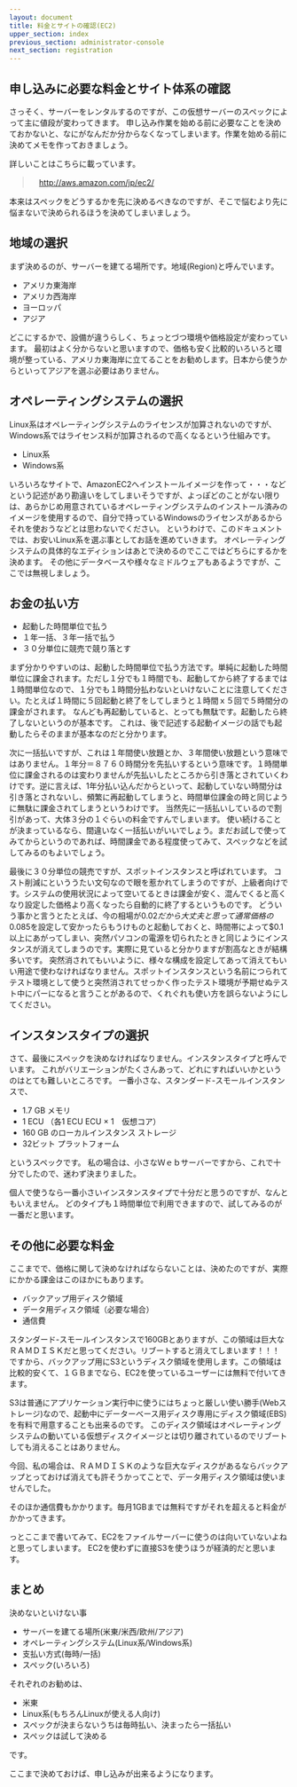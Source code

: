 ```yaml
---
layout: document
title: 料金とサイトの確認(EC2)
upper_section: index
previous_section: administrator-console
next_section: registration
---
```

## 申し込みに必要な料金とサイト体系の確認
さっそく、サーバーをレンタルするのですが、この仮想サーバーのスペックによって主に値段が変わってきます。
申し込み作業を始める前に必要なことを決めておかないと、なにがなんだか分からなくなってしまいます。作業を始める前に決めてメモを作っておきましょう。

詳しいことはこちらに載っています。

>　http://aws.amazon.com/jp/ec2/

本来はスペックをどうするかを先に決めるべきなのですが、そこで悩むより先に悩まないで決められるほうを決めてしまいましょう。

## 地域の選択
まず決めるのが、サーバーを建てる場所です。地域(Region)と呼んでいます。

- アメリカ東海岸
- アメリカ西海岸
- ヨーロッパ
- アジア

どこにするかで、設備が違うらしく、ちょっとづつ環境や価格設定が変わっています。
最初はよく分からないと思いますので、価格も安く比較的いろいろと環境が整っている、アメリカ東海岸に立てることをお勧めします。日本から使うからといってアジアを選ぶ必要はありません。

## オペレーティングシステムの選択
Linux系はオペレーティングシステムのライセンスが加算されないのですが、Windows系ではライセンス料が加算されるので高くなるという仕組みです。

- Linux系
- Windows系

いろいろなサイトで、AmazonEC2へインストールイメージを作って・・・などという記述があり勘違いをしてしまいそうですが、よっぽどのことがない限りは、あらかじめ用意されているオペレーティングシステムのインストール済みのイメージを使用するので、自分で持っているWindowsのライセンスがあるからそれを使おうなどとは思わないでください。
というわけで、このドキュメントでは、お安いLinux系を選ぶ事としてお話を進めていきます。
オペレーティングシステムの具体的なエディションはあとで決めるのでここではどちらにするかを決めます。
その他にデータベースや様々なミドルウェアもあるようですが、ここでは無視しましょう。


## お金の払い方

- 起動した時間単位で払う
- １年一括、３年一括で払う
- ３０分単位に競売で競り落とす

まず分かりやすいのは、起動した時間単位で払う方法です。単純に起動した時間単位に課金されます。ただし１分でも１時間でも、起動してから終了するまでは１時間単位なので、１分でも１時間分払わないといけないことに注意してください。たとえば１時間に５回起動と終了をしてしまうと１時間ｘ５回で５時間分の課金がされます。
なんども再起動していると、とっても無駄です。起動したら終了しないというのが基本です。
これは、後で記述する起動イメージの話でも起動したらそのままが基本なのだと分かります。

次に一括払いですが、これは１年間使い放題とか、３年間使い放題という意味ではありません。１年分＝８７６０時間分を先払いするという意味です。１時間単位に課金されるのは変わりませんが先払いしたところから引き落とされていくわけです。逆に言えば、1年分払い込んだからといって、起動していない時間分は引き落とされないし、頻繁に再起動してしまうと、時間単位課金の時と同じように無駄に課金されてしまうというわけです。
当然先に一括払いしているので割引があって、大体３分の１ぐらいの料金ですんでしまいます。
使い続けることが決まっているなら、間違いなく一括払いがいいでしょう。まだお試しで使ってみてからというのであれば、時間課金である程度使ってみて、スペックなどを試してみるのもよいでしょう。

最後に３０分単位の競売ですが、スポットインスタンスと呼ばれています。
コスト削減にといううたい文句なので眼を惹かれてしまうのですが、上級者向けです。システムの使用状況によって空いてるときは課金が安く、混んでくると高くなり設定した価格より高くなったら自動的に終了するというものです。
どういう事かと言うとたとえば、今の相場が$0.02だから大丈夫と思って通常価格の$0.085を設定して安かったらもうけものと起動しておくと、時間帯によって$0.1以上にあがってしまい、突然パソコンの電源を切られたときと同じようにインスタンスが消えてしまうのです。実際に見ていると分かりますが割高なときが結構多いです。
突然消されてもいいように、様々な構成を設定してあって消えてもいい用途で使わなければなりません。スポットインスタンスという名前につられてテスト環境として使うと突然消されてせっかく作ったテスト環境が予期せぬテスト中にパーになると言うことがあるので、くれぐれも使い方を誤らないようにしてください。


## インスタンスタイプの選択
さて、最後にスペックを決めなければなりません。インスタンスタイプと呼んでいます。
これがバリエーションがたくさんあって、どれにすればいいかというのはとても難しいところです。
一番小さな、スタンダード-スモールインスタンスで、

- 1.7 GB メモリ
- 1 ECU （各1 ECU ECU × 1　仮想コア）
- 160 GB のローカルインスタンス ストレージ
- 32ビット プラットフォーム

というスペックです。
私の場合は、小さなＷｅｂサーバーですから、これで十分でしたので、迷わず決まりました。

個人で使うなら一番小さいインスタンスタイプで十分だと思うのですが、なんともいえません。
どのタイプも１時間単位で利用できますので、試してみるのが一番だと思います。

## その他に必要な料金
ここまでで、価格に関して決めなければならないことは、決めたのですが、実際にかかる課金はこのほかにもあります。

- バックアップ用ディスク領域
- データ用ディスク領域（必要な場合）
- 通信費

スタンダード-スモールインスタンスで160GBとありますが、この領域は巨大なＲＡＭＤＩＳＫだと思ってください。リブートすると消えてしまいます！！！
ですから、バックアップ用にS3というディスク領域を使用します。この領域は比較的安くて、１ＧＢまでなら、EC2を使っているユーザーには無料で付いてきます。

S3は普通にアプリケーション実行中に使うにはちょっと厳しい使い勝手(Webストレージ)なので、起動中にデーターベース用ディスク専用にディスク領域(EBS)を有料で用意することも出来るのです。
このディスク領域はオペレーティングシステムの動いている仮想ディスクイメージとは切り離されているのでリブートしても消えることはありません。

今回、私の場合は、ＲＡＭＤＩＳＫのような巨大なディスクがあるならバックアップとっておけば消えても許そうかってことで、データ用ディスク領域は使いませんでした。

そのほか通信費もかかります。毎月1GBまでは無料ですがそれを超えると料金がかかってきます。

っとここまで書いてみて、EC2をファイルサーバーに使うのは向いていないよねと思ってしまいます。
EC2を使わずに直接S3を使うほうが経済的だと思います。



## まとめ
決めないといけない事

- サーバーを建てる場所(米東/米西/欧州/アジア)
- オペレーティングシステム(Linux系/Windows系)
- 支払い方式(毎時/一括)
- スペック(いろいろ)

それぞれのお勧めは、

- 米東
- Linux系(もちろんLinuxが使える人向け)
- スペックが決まらないうちは毎時払い、決まったら一括払い
- スペックは試して決める

です。

ここまで決めておけば、申し込みが出来るようになります。
